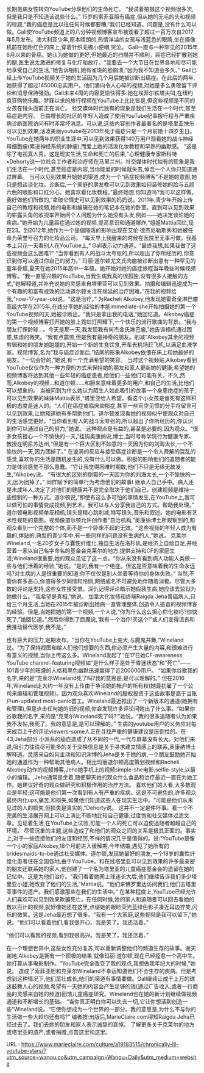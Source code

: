 长期患病女性转向YouTube分享他们的生命死亡。 
 “我试着拍摄这个视频很多次,但是我只是不知道该说些什么。” 
 15岁的索菲亚胆有癌症,但从她的无毛的头和视频的标题,“我的癌症是比以往任何时候都要糟,”我们已经知道。问题是,没有什么可以做。Gall使YouTube频道上的八分钟视频博客宣布被观看了超过一百万次自2017年5月发布。澳大利亚少年,原本晴朗的,热情洋溢的女孩与浅蓝色的眼睛,坐在摄像机前在她粉红色的床上,穿着针织无檐小便帽,哭泣。 
 Gall一直与一种罕见的2015年6月以来的骨癌。她认为她做的更好,但她最近的扫描并不顺利。癌症已经扩散到她的腿,医生说太激进的修复与化疗和放疗。“我要去一个大节日在世界各地和尽可能地享受自己的生活,”她告诉相机,她有雀斑的脸崩溃,“因为我不知道会多久。” 
 Gall已经上传YouTube视频关于她的生活因为几个月后她被诊断出癌症。在此后的两年,她获得了超过145000忠实用户。他们涌向令人心碎的视频,对她是多么勇敢留下评论和消息保持强劲。Gall未来4周的内容更愉快得多:她在埃菲尔铁塔尖叫,在纽约疯狂购物乐趣。梦寐以求的旅行视频在YouTube上比比皆是,但这些视频是不同的女孩在镜头面前正在消亡。 
 社交媒体时代独有的现象是我们生活在一个时代,甚至癌症是内容。 
 日益增长的社区的年轻人造成了使用YouTube纪事报行程与严重疾病诊断医院访问有时非常坏消息。可以说,这些内容创作者最著名的是塔里亚快乐可以见到效果,活泼美丽youtube在2013年死于癌症只是一个月前她十四岁生日。YouTube在她两年的职业生涯中,可以见到效果获得140万用户观看她的战斗神经母细胞瘤(累进神经系统的肿瘤),而爱上她的活泼化妆教程和早熟的幽默感。 
 “这是除了电视真人秀。这是现实生活,生命和死亡的后果,“心理健康专家斯科特•Dehorty说一位社会工作者和治疗师在马里兰州。社交媒体时代独有的现象是我们生活在一个时代,甚至癌症是内容,当你能爱的时候就失去,悼念一个人你只知道通过屏幕。 
 当可以见到效果开始她的渠道,成为一个“癌症视频博客”不是她的意图,她只是想谈谈化妆。诊断后,一个家庭的朋友教可以见到效果如何装修她的脸与五颜六色的眼影和口红分心。她喜欢看化妆教程。”最终她想,你知道吗?我可以这样做。我好做他们所做的,”拿破仑情史可以见到效果的妈妈说。2011年,青少年开始上传自己的教程和视频,她的电影和编辑在她的笔记本在她的卧室。直到可以见到效果的崭露头角的收视率开始问个人问题为什么她没有头发,例如——她决定谈论她的疾病。”她开始为儿童癌症通过她的视频,提高意识和通道爆炸,“姐姐Mattia回忆,现在23。到2012年,她作为一个提倡降落的影响出现在艾伦·德杰尼勒斯秀和她被任命为荣誉号召力的化妆品公司。 
 “每天早上我醒来的时候在医院里无事可做。我基本上只花一天看别人在YouTube上,“ 
 Gall表示动力通道。“最终我想,如果我做了这些视频会这么困难?” 
 “当你看到有人的战斗太夸张的,所以超出了你所经历的,你意识到你可以通过你自己的努力。” 
 玛丽·道尔顿尤文氏肉瘤被诊断出患有一种罕见的童年骨癌,夏天在她2015年高中一年级。她开始对她的癌症旅程当年晚些时候视频博客。“我一直感兴趣的YouTube,当我生病我真的很孤独,没有很多人接触的方式,”她解释道,并补充说她的灵感来自塔里亚可以见到效果。拍摄和编辑迅速成为一个有趣的和富有成效的活动道尔顿关注在绵延的治疗困难。”在我的视频给我,“now-17-year-old说。“这是治疗。” 
 为Racheli Alkobey,他发现她霍奇金淋巴瘤高级大学在2015年,在线分享她的经验的本能immediate-she开始拍摄她的第一个YouTube视频的天,她被诊断出。“我只是拿出我的电话,”她回忆道。Alkobey癌症的第一个视频博客打开她的脸上霓虹灯照耀下,一个快乐的流行歌曲的背景。“我与朋友打保龄球…。今天是那一天,我发现我有何杰金氏淋巴瘤,”她告诉相机通过困惑,焦虑的微笑。“我有点震惊,但是我有最神奇的朋友。削减“Alkobey其余的视频剪辑和她的朋友她跑腿的,开始一个新的生食饮食,开车去机场赶飞机,以满足血液学家。视频博客,名为“我与癌症诊断后,”结尾的形象Alkobey依偎在床上和她最好的朋友。“一切会好的,”她说,有一个充满希望的笑容。 
 当时这个视频贴,Alkobey看到YouTube仅仅作为一种方便的方式来保持她的朋友和家人更新她的健康;希望她的视频博客将达到其他一些年轻的癌症患者,给他们一些他们可能有关。不久,然而,Alkobey的视频…和道尔顿……和胆来意味着更多的用户,和自己的生活,比他们可以想象的。 
 当被问到为什么她认为陌生人如此吸引的故事一个身患绝症的孩子,可以见到效果的妹妹Mattia表示,“塔里亚给人希望。看这个小女孩是谁死有这样积极的态度是迷人的。“人们在癌症或临床抑郁症,甚至一些司空见惯的分手将留言可以见到效果,让她知道她有多帮助他们。道尔顿发现看她的视频似乎使观众对自己的生活感觉更好。“当你看到有人的战斗太夸张的,所以超出了你所经历的,你认识到你可以通过自己的努力,”她说。 
 这种观点是有益的,甚至是必要的,因为观众。“很多女孩担心一个不愉快的一天,”挂钩奥康纳说,博士,当时号称学院行为健康专家、教授在明尼苏达州,“但是有一个巨大区别不如意的一天因为你的刘海太长,一个不愉快的一天,因为团掉了。” 
 在漩涡的反应与接受癌症诊断是一个令人费解的混乱的感觉,喜欢你的生活是随机发生的,没有什么可以做。积极的影响他们的追随者的能力是体验感觉不那么愚蠢。“它让我觉得困难时期数,他们不只是无缘无故发生,“Alkobey说。 
 ”有很大的区别的倒霉的一天因为你的刘海太长,一个不愉快的一天,因为团掉了。” 
 同样赋予的简单行为考虑他们的故事t 
 继承人自己手中。病人还是未成年人,决定了对他们的健康并不是完全取决于他们自己。创建视频是维持一些控制的一种方式。道尔顿说,“即使有这么多可怕的事情发生,在YouTube上,我可以做可怕的事情变成视频,到艺术。我可以与人分享我自己的方式。帮助我处理。” 
 道尔顿电影视频单反相机,镜头是精心跳削减,特写镜头,音乐和叙述。她的电影有艺术性规矩的意图。视频像道尔顿允许创作者“自治机构,”奥康纳博士所观察到的,和观众看到一个完整的个体,而不是一个卧床不起的无效。“这些视频的年轻人成为有趣的,体贴的,典型的青少年中,有一些同样的问题没有生病的人,”她说。 
 克莱尔Wineland,一名20岁女子与囊性纤维化,独自生活在洛杉矶,是经济上自给自足,并经营着一家以自己名字命名的基金会克莱尔的地方,提供支持和CF的家庭生活;Wineland很重要,她的观众见证了这一点。“你从来没有看到病人功能人类做一些与他们活着的经验,”她说。“是的,我有一个绝症。但这是否意味着我的生命永远吗?对生病的人是很重要的知道:你不仅仅是别人坐着等待你的身体失败。” 
 当然,不管你有多恶心,你值得多少同情和怜悯,网络成名不可避免地伴随着消极。尽管大多数的评论是支持,这些女性接受恨。深仇记得评论暗示她假装生病,她应该去监狱为她做什么。“我希望是真相,”她说。 
 加拿大化妆师和终端Raigda Jeha胃癌病人,只给三个月生活,当她在2015年被诊断出她病一直管理整体,创造令人振奋的视频博客的经验。但是,当她把她的第一个视频,一个人说,“你为什么这么担心你化妆吗?你快死了,”她回忆道。”,然后你得到了巨魔说,‘我有一个治疗!买这个!”或人们变得沮丧和我推动替代医学,我不是。” 
  
  
 也有巨大的压力,定期发布。“当你在YouTube上变大,与魔鬼共舞,“Wineland说。“为了保持视图和给人们他们想要的东西,你必须产生大量的内容,和很难进行有意义的视频,当你上传这么多。Wineland发起了“在17日她CF-awareness YouTube channel-featuring视频如“是什么样子是处于昏迷状态”和“死亡”——101青少年的旺盛的人格和黑色幽默迅速赢得了近200000用户。 
 “如果你谷歌我的名字,来的是“克莱尔Wineland死了吗?我的意思是,是可以理解的。” 
 但在2016年,Wineland走大约一年没有上传由于争论她的帐户的所有权(她最初雇了一个公司来编辑和管理视频)。因为观众喜欢Wineland的股权投资于这些故事是高于当账户un-updated most-panic罢工。Wineland最近推出了一个新版本的通道(她拥有和管理),但是点击任何她的旧的视频,你会发现许多评论问她出了什么事。“如果你谷歌我的名字,来的是“克莱尔Wineland死了吗?’”她说。“我的很多追随者认为如果我不发帖,我死了。我的意思是,是可以理解的。” 
 生病的youtube用户的义务应对每天成百上千的评论viewers-some人正在寻找严重的健康建议是压倒性的。在43,Jeha部分 
 小派系的癌症造成了从不同的一代,一代与屏幕没有长大。对他们来说,吸引力往往尽可能多的关于交换信息是关于寻求建立情感上的联系,奥康纳博士解释道。灵感来自如何主动和知识渊博的Jeha是关于她的病,一个朋友鼓励她开始她的通道作为一种帮助其他病人。相比玛丽道尔顿高度策划视频和Racheli Alkobey动作的视频博客,Jeha她手机上的视频simple-she电影,selfie-style,以最小的编辑。,Jeha通常是坐着,随便聊天她的观众什么食品和治疗最近一直在为她工作。她建议好奇的观众做研究和积极作用的治疗方法。 
 喜欢他们的人看,大多数观众是年轻;这可能是他们第一次看到有人有严重的疾病。这是不可避免的,许多观众最终内化ups,痛苦,和损失,如果他们知道这些人在现实生活中。“可能是他们从未见过的人的损失,但损失是真实的,”Dehorty说。 
 这并不一定是件坏事。看一个不完美的生活展开网上可以上演比不断地比较自己健康,过度饱和社交媒体过滤文章。见证着生活,在YouTube上试验,可能一个人的死亡可以迫使追随者超越自己的环境。 
 尽管沉重的主题,这些造成了和他们的观众之间的关系是极其正面的。事实上,对于一些连接他们的友谊和经历,不祥的情况几乎是值得的。说:“YouTube是像一个小的家庭Alkobey,18个月前进入缓解期,今年结婚,遇见了她所有的bridesmaids-to-be通过社交媒体。道尔顿,发现她最好的朋友,一个18岁的囊性纤维化患者住在全国各地,由于YouTube。和在线塔里亚可以见到效果的许多最亲密的朋友还联系她的家人,他创建了一个名为塔里亚的儿童癌症基金会的遗留在她的记忆中。这是为他们治疗。“我们看着她网上球迷长大后,他们继续告诉我们多少塔里亚小姐,她改变了他们的生活,”Mattia说。“他们来佛罗里达访问我们;他们去塔里亚事件的遗产。我们感激那些在我们的生活中。” 
 在某种程度上,YouTube已经允许人们喜欢可以见到效果欺骗死亡。在任何时候,她的家人和追随者可以回去看她的数以百计的视频,就好像她还在这里,点缀她的眼睑荧光蓝绿色影子凑近耳边狞笑,闪烁的微笑。这是Jeha最近想了很多。“我有一个大家庭,这些视频是我可以留下,”她说。“他们可以看着他们,看我很开心。我是笑了。我还活着。” 
  
 “他们可以看我的视频,看到我很高兴。我是笑了。我还活着。” 
  
 在一个理想世界中,这些女性充分复苏,可以重新调整他们的频道生存的故事。谢天谢地,Alkobey是拥有一个积极的结果,就像玛丽·道尔顿,现在已经痊愈一个高中生。她打算从事电影制作。“YouTube完全改变了我的观点,我想做我年纪大的时候,”她说。 
 造成了索菲亚胆和克莱尔Wineland不幸运知道他们不会生存的疾病。但是考虑到这种情况下,他们茁壮成长,他们的渠道有事情要做。Gall继续让成千上万的球迷鼓舞人心的视频,希望有一天她的内容会产生足够的钱(通过广告收入,或者一行商品的灵感来自她的频道)回馈儿童癌症研究。Wineland也在她的新计划继续做视频 
 通道和不断增长的基础。 
 “当你真正明白你可以失去一切,它让你想活到创造一些“Wineland说。“它使你想成为一个世界的一部分。我的意思是,为什么不与你的生活做一些大趁你还有吗?” 
 编者按:出版后,MarieClaire.com得知Raigda Jeha已经过去了。我们去她的朋友和家人表示诚挚的哀悼。 
 了解更多关于克莱尔的地方或塔里亚的遗产,或者捐赠,点击这里和这里。 
  
   
  URL : https://www.marieclaire.com/culture/a19183515/chronically-ill-youtube-stars/?utm_source=wanqu.co&utm_campaign=Wanqu+Daily&utm_medium=website